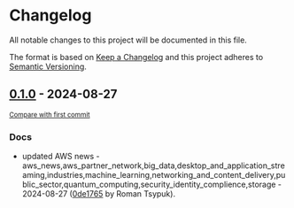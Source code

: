 # Changelog

All notable changes to this project will be documented in this file.

The format is based on [Keep a Changelog](http://keepachangelog.com/en/1.0.0/)
and this project adheres to [Semantic Versioning](http://semver.org/spec/v2.0.0.html).

<!-- insertion marker -->
## [0.1.0](https://github.com/tsypuk/aws-news/releases/tag/ver-2024-08-270.1.0) - 2024-08-27

<small>[Compare with first commit](https://github.com/tsypuk/aws-news/compare/e71604c426313cf56bc065d84799f2a867b940f4...ver-2024-08-27)</small>

### Docs

- updated AWS news - aws_news,aws_partner_network,big_data,desktop_and_application_streaming,industries,machine_learning,networking_and_content_delivery,public_sector,quantum_computing,security_identity_complience,storage - 2024-08-27 ([0de1765](https://github.com/tsypuk/aws-news/commit/0de1765240ec9d8069aa16e7394b06b02f34ecc7) by Roman Tsypuk).


